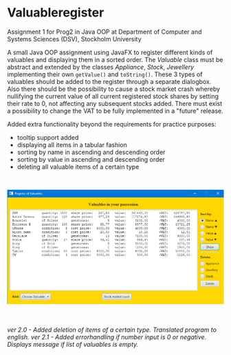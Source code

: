# Valuableregister
Assignment 1 for Prog2 in Java OOP at Department of Computer and Systems Sciences (DSV), Stockholm University

A small Java OOP assignment using JavaFX to register different kinds of valuables and displaying them in a sorted order. 
The <i>Valuable</i> class must be abstract and extended by the classes <i>Appliance</i>, <i>Stock</i>, <i>Jewellery</i> implementing their own <code>getValue()</code> and <code>toString()</code>. These 3 types of valuables should be added to the register through a separate dialogbox. Also there should be the possibility to cause a stock market crash whereby nullifying the current value of all current registered stock shares by setting their rate to 0, not affecting any subsequent stocks added. There must exist a possibility to change the VAT to be fully implemented in a "future" release.

Added extra functionality beyond the requirements for practice purposes:
<ul>
<li>tooltip support added</li>
<li>displaying all items in a tabular fashion</li>
<li>sorting by name in ascending and descending order</li>
<li>sorting by value in ascending and descending order</li>
<li>deleting all valuable items of a certain type</li>
</ul>
</br>

![Image of Valuable Register](Valuable_Register_eng.png)

</br></br>
<i>ver 2.0 - Added deletion of items of a certain type. Translated program to english.</i>
<i>ver 2.1 - Added errorhandling if number input is 0 or negative. Displays message if list of valuables is empty.</i>
